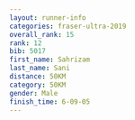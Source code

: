 ```yaml
---
layout: runner-info 
categories: fraser-ultra-2019 
overall_rank: 15
rank: 12
bib: 5017
first_name: Sahrizam
last_name: Sani
distance: 50KM
category: 50KM
gender: Male
finish_time: 6-09-05
---
```

